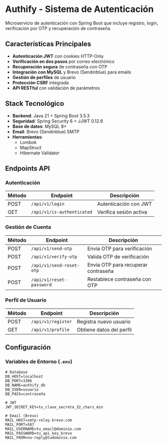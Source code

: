 # Authify - Sistema de Autenticación

Microservicio de autenticación con Spring Boot que incluye registro, login, verificación por OTP y recuperación de contraseña.

## Características Principales

- **Autenticación JWT** con cookies HTTP-Only
- **Verificación en dos pasos** por correo electrónico
- **Recuperación segura** de contraseña con OTP
- **Integración con MySQL** y Brevo (Sendinblue) para emails
- **Gestión de perfiles** de usuario
- **Protección CSRF** integrada
- **API RESTful** con validación de parámetros

## Stack Tecnológico

- **Backend**: Java 21 + Spring Boot 3.5.3
- **Seguridad**: Spring Security 6 + JJWT 0.12.6 
- **Base de datos**: MySQL 8+ 
- **Email**: Brevo (Sendinblue) SMTP  
- **Herramientas**:
  - Lombok
  - MapStruct
  - Hibernate Validator

## Endpoints API

### Autenticación
| Método | Endpoint            | Descripción                          |
|--------|---------------------|--------------------------------------|
| POST   | `/api/v1/login`     | Autenticación con JWT                |
| GET    | `/api/v1/is-authenticated` | Verifica sesión activa         |

### Gestión de Cuenta
| Método | Endpoint                  | Descripción                          |
|--------|---------------------------|--------------------------------------|
| POST   | `/api/v1/send-otp`        | Envía OTP para verificación          |
| POST   | `/api/v1/verify-otp`      | Valida OTP de verificación           |
| POST   | `/api/v1/send-reset-otp`  | Envía OTP para recuperar contraseña  |
| POST   | `/api/v1/reset-password`  | Restablece contraseña con OTP        |

### Perfil de Usuario
| Método | Endpoint            | Descripción                          |
|--------|---------------------|--------------------------------------|
| POST | `/api/v1/register`    | Registra nuevo usuario               |
| GET  | `/api/v1/profile`     | Obtiene datos del perfil             |

## Configuración

### Variables de Entorno (`.env`)
```properties
# Database
DB_HOST=localhost
DB_PORT=3306
DB_NAME=authify_db
DB_USER=usuario
DB_PASS=contraseña

# JWT
JWT_SECRET_KEY=tu_clave_secreta_32_chars_min

# Email (Brevo)
MAIL_HOST=smtp-relay.brevo.com
MAIL_PORT=587
MAIL_USERNAME=tu_email@dominio.com
MAIL_PASSWORD=tu_api_key_brevo
MAIL_FROM=no-reply@tudominio.com
